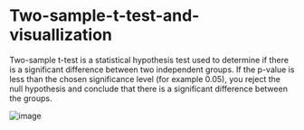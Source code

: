 # Two-sample-t-test-and-visuallization
Two-sample t-test is a statistical hypothesis test used to determine if there is a significant difference between two independent groups. If the p-value is less than the chosen significance level (for example 0.05), you reject the null hypothesis and conclude that there is a significant difference between the groups.

![image](https://github.com/hanfei1986/Two-sample-t-test-and-visuallization/assets/59255164/f85ce849-1d0c-46a6-9a62-e37258b8027a)
